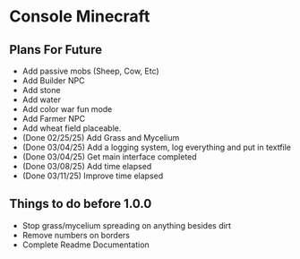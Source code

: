 # Console Minecraft

## Plans For Future
- Add passive mobs (Sheep, Cow, Etc)
- Add Builder NPC
- Add stone
- Add water
- Add color war fun mode
- Add Farmer NPC
- Add wheat field placeable. 
- (Done 02/25/25) Add Grass and Mycelium 
- (Done 03/04/25) Add a logging system, log everything and put in textfile
- (Done 03/04/25) Get main interface completed
- (Done 03/08/25) Add time elapsed
- (Done 03/11/25) Improve time elapsed

## Things to do before 1.0.0
- Stop grass/mycelium spreading on anything besides dirt
- Remove numbers on borders
- Complete Readme Documentation